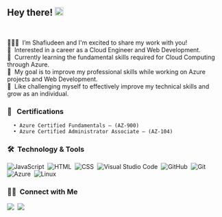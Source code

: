 ## Hey there! <img src="https://emojipedia-us.s3.amazonaws.com/source/microsoft-teams/337/waving-hand_medium-dark-skin-tone_1f44b-1f3fe_1f3fe.png" width="20px"> </h2>
<br/>

🧔🏾‍♂️️ &nbsp;I’m Shafiudeen and I'm excited to share my work with you!\
👀 &nbsp;Interested in a career as a Cloud Engineer and Web Development.\
🌴 &nbsp;Currently learning the fundamental skills required for Cloud Computing through Azure.\
🔭 &nbsp;My goal is to improve my professional skills while working on Azure projects and Web Development.\
🧪 &nbsp;Like challenging myself to effectively improve my technical skills and grow as an individual.

### 📜 &nbsp; Certifications
      • Azure Certified Fundamentals – (AZ-900) 
      • Azure Certified Administrator Associate – (AZ-104)

### 🛠️ &nbsp;Technology & Tools

![JavaScript](https://img.shields.io/badge/-JavaScript-05122A?style=flat&logo=javascript)&nbsp;
![HTML](https://img.shields.io/badge/-HTML-05122A?style=flat&logo=HTML5)&nbsp;
![CSS](https://img.shields.io/badge/-CSS-05122A?style=flat&logo=CSS3&logoColor=1572B6)&nbsp;
![Visual Studio Code](https://img.shields.io/badge/-Visual%20Studio%20Code-05122A?style=flat&logo=visual-studio-code&logoColor=007ACC)&nbsp;
![GitHub](https://img.shields.io/badge/-GitHub-05122A?style=flat&logo=github)&nbsp;
![Git](https://img.shields.io/badge/-Git-05122A?style=flat&logo=git)&nbsp;
![Azure](https://img.shields.io/badge/Azure-informational?style=flat&logo=microsoft-azure&labelColor=181818&logoColor=white&color=050F2C)&nbsp;
![Linux](https://img.shields.io/badge/Linux-informational?style=flat&logo=linux&labelColor=181818&logoColor=white&color=050F2C)
  
### 🤝🏾 &nbsp;Connect with Me

<p>
<a href="https://www.linkedin.com/in/shafiudeenbala/"><img src="https://img.shields.io/badge/-Shafiudeen%20Bala-0077B5?style=flat&logo=Linkedin&logoColor=white"/></a>&nbsp;
<a href="mailto:shafiudeen_b@yahoo.com"><img src="https://img.shields.io/badge/-shafiudeen_b@yahoo.com-D14836?style=flat&logo=Gmail&logoColor=white"/></a>
</p>